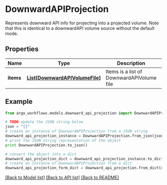 # DownwardAPIProjection

Represents downward API info for projecting into a projected volume. Note that this is identical to a downwardAPI volume source without the default mode.

## Properties

Name | Type | Description | Notes
------------ | ------------- | ------------- | -------------
**items** | [**List[DownwardAPIVolumeFile]**](DownwardAPIVolumeFile.md) | Items is a list of DownwardAPIVolume file | [optional] 

## Example

```python
from argo_workflows.models.downward_api_projection import DownwardAPIProjection

# TODO update the JSON string below
json = "{}"
# create an instance of DownwardAPIProjection from a JSON string
downward_api_projection_instance = DownwardAPIProjection.from_json(json)
# print the JSON string representation of the object
print DownwardAPIProjection.to_json()

# convert the object into a dict
downward_api_projection_dict = downward_api_projection_instance.to_dict()
# create an instance of DownwardAPIProjection from a dict
downward_api_projection_form_dict = downward_api_projection.from_dict(downward_api_projection_dict)
```
[[Back to Model list]](../README.md#documentation-for-models) [[Back to API list]](../README.md#documentation-for-api-endpoints) [[Back to README]](../README.md)


